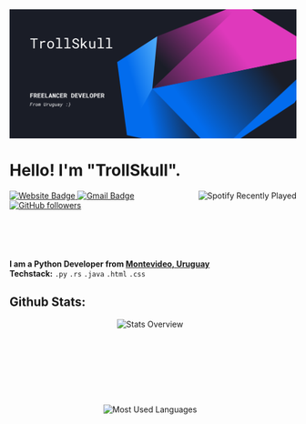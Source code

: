 <!--- GitHub Banner --->
<img align="center" src="assets/banner.png" />

<div style="display: flex; align-items: center; justify-content: flex-start;">
  <div>
    <h1>Hello! I'm "TrollSkull".</h1>
    <img align="right" style="height: 120px; width: auto;" src="https://spotify-recently-played-readme.vercel.app/api?user=6893asg7e3odphxjvknfhgo0f&count=3" alt="Spotify Recently Played" />
    <a href="https://trollskull.io">
      <img src="https://img.shields.io/badge/-trollskull.io-0a66c2?style=social&logo=Google-Chrome&logoColor=blue&link=https://trollskull.io" alt="Website Badge">
    </a>
    <a href="mailto:trollskull.contact@gmail.com">
      <img src="https://img.shields.io/badge/-trollskull-c14438?style=social&logo=Gmail&logoColor=red&link=mailto:trollskull.contact@gmail.com" alt="Gmail Badge">
    </a>
    <a href="https://github.com/TrollSkull">
      <img src="https://img.shields.io/github/followers/TrollSkull?label=Follow&style=social" alt="GitHub followers">
    </a>
  </div>
</div>

<!--- List --->

<div style="display: flex; align-items: center; justify-content: flex-start;">
  <div style="margin-right: 10px;">
    <ul style="list-style-type: none; padding: 0; margin: 0;">
      <li><strong>I am a Python Developer from <a href="https://www.youtube.com/watch?v=g4dUHEkAL4M&ab_channel=TurismoAsturias" target="_blank">Montevideo, Uruguay</a></strong></li>
      <li><strong>Techstack:</strong> <code>.py</code> <code>.rs</code> <code>.java</code> <code>.html</code> <code>.css</code></li>
    </ul>
  </div>
</div>

<!--- GitHub Stats --->

<div align="left">
  <h2>Github Stats:</h2>
  <div style="margin-right: 10px;" justify-content: left; gap: 20px; margin-bottom: 30px;">
    <div style="display: flex; flex-direction: column; align-items: center;">
      <img style="height: 150px;" src="https://github-readme-stats.vercel.app/api?username=TrollSkull&show_icons=true&theme=transparent" alt="Stats Overview" />
      <img style="height: 150px;" src="https://github-readme-stats.vercel.app/api/top-langs/?username=TrollSkull&layout=compact&theme=transparent" alt="Most Used Languages" />
    </div>
  </div>



